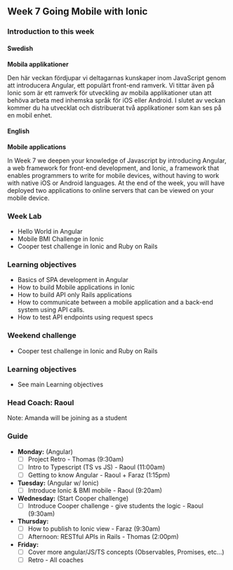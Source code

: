 ## Week 7 Going Mobile with Ionic
### Introduction to this week

#### Swedish
**Mobila applikationer**

Den här veckan fördjupar vi deltagarnas kunskaper inom JavaScript genom att introducera Angular, ett populärt front-end ramverk. Vi tittar även på Ionic som är ett ramverk för utveckling av mobila applikationer utan att behöva arbeta med inhemska språk för iOS eller Android. I slutet av veckan kommer du ha utvecklat och distribuerat två applikationer som kan ses på en mobil enhet.

#### English
**Mobile applications**

In Week 7 we deepen your knowledge of Javascript by introducing Angular, a web framework for front-end development, and Ionic, a framework that enables programmers to write for mobile devices, without having to work with native iOS or Android languages. At the end of the week, you will have deployed two applications to online servers that can be viewed on your mobile device.

### Week Lab
* Hello World in Angular
* Mobile BMI Challenge in Ionic
* Cooper test challenge in Ionic and Ruby on Rails

### Learning objectives
* Basics of SPA development in Angular
* How to build Mobile applications in Ionic
* How to build API only Rails applications
* How to communicate between a mobile application and a back-end system using API calls.
* How to test API endpoints using request specs


### Weekend challenge
* Cooper test challenge in Ionic and Ruby on Rails

### Learning objectives
* See main Learning objectives

### Head Coach: Raoul
Note: Amanda will be joining as a student

### Guide
- **Monday:** (Angular)
  - [ ] Project Retro - Thomas (9:30am)
  - [ ] Intro to Typescript (TS vs JS) - Raoul (11:00am)
  - [ ] Getting to know Angular - Raoul + Faraz (1:15pm)
- **Tuesday:** (Angular w/ Ionic)
  - [ ] Introduce Ionic & BMI mobile - Raoul (9:20am)
- **Wednesday:** (Start Cooper challenge)
  - [ ] Introduce Cooper challenge - give students the logic - Raoul (9:30am)
- **Thursday:**
  - [ ] How to publish to Ionic view - Faraz (9:30am)
  - [ ] Afternoon: RESTful APIs in Rails - Thomas (2:00pm)
- **Friday:**
  - [ ] Cover more angular/JS/TS concepts (Observables, Promises, etc...)
  - [ ] Retro - All coaches
